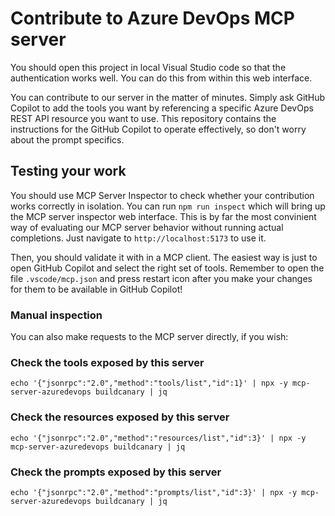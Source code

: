 # Contribute to Azure DevOps MCP server

You should open this project in local Visual Studio code so that the authentication works well.
You can do this from within this web interface.

You can contribute to our server in the matter of minutes.
Simply ask GitHub Copilot to add the tools you want by referencing a specific Azure DevOps REST API resource you want to use.
This repository contains the instructions for the GitHub Copilot to operate effectively, so don't worry about the prompt specifics.

## Testing your work

You should use MCP Server Inspector to check whether your contribution works correctly in isolation.
You can run `npm run inspect` which will bring up the MCP server inspector web interface.
This is by far the most convinient way of evaluating our MCP server behavior without running actual completions.
Just navigate to `http://localhost:5173` to use it.

Then, you should validate it with in a MCP client. The easiest way is just to open GitHub Copilot and select the right set of tools.
Remember to open the file `.vscode/mcp.json` and press restart icon after you make your changes for them to be available in GitHub Copilot!

### Manual inspection

You can also make requests to the MCP server directly, if you wish:

### Check the tools exposed by this server

`echo '{"jsonrpc":"2.0","method":"tools/list","id":1}' | npx -y mcp-server-azuredevops buildcanary | jq`

### Check the resources exposed by this server

`echo '{"jsonrpc":"2.0","method":"resources/list","id":3}' | npx -y mcp-server-azuredevops buildcanary | jq`

### Check the prompts exposed by this server

`echo '{"jsonrpc":"2.0","method":"prompts/list","id":3}' | npx -y mcp-server-azuredevops buildcanary | jq`